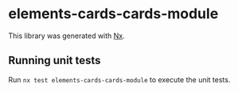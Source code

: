 # elements-cards-cards-module

This library was generated with [Nx](https://nx.dev).

## Running unit tests

Run `nx test elements-cards-cards-module` to execute the unit tests.
